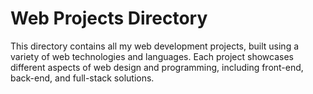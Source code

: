# Web Projects Directory

This directory contains all my web development projects, built using a variety of web technologies and languages. Each project showcases different aspects of web design and programming, including front-end, back-end, and full-stack solutions.
